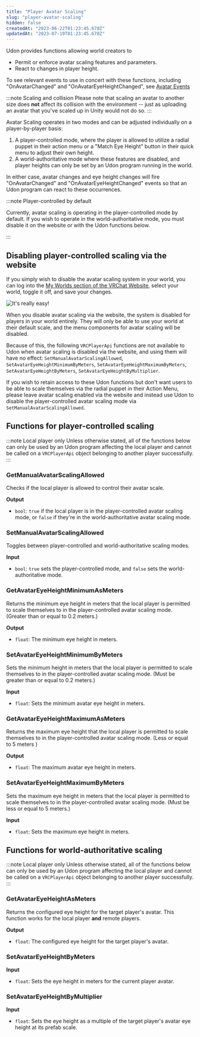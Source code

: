 ```yaml
---
title: "Player Avatar Scaling"
slug: "player-avatar-scaling"
hidden: false
createdAt: "2023-06-22T01:23:45.678Z"
updatedAt: "2023-07-19T01:23:45.678Z"
---
```

Udon provides functions allowing world creators to
- Permit or enforce avatar scaling features and parameters.
- React to changes in player height.

To see relevant events to use in concert with these functions, including "OnAvatarChanged" and "OnAvatarEyeHeightChanged", see [Avatar Events](/creators.vrchat.com/worlds/udon/avatar-events)

:::note Scaling and collision
Please note that scaling an avatar to another size does **not** affect its collision with the environment -- just as uploading an avatar that you've scaled up in Unity would not do so.
:::

Avatar Scaling operates in two modes and can be adjusted individually on a player-by-player basis:

1. A player-controlled mode, where the player is allowed to utilize a radial puppet in their action menu or a "Match Eye Height" button in their quick menu to adjust their own height.
2. A world-authoritative mode where these features are disabled, and player heights can only be set by an Udon program running in the world.

In either case, avatar changes and eye height changes will fire "OnAvatarChanged" and "OnAvatarEyeHeightChanged" events so that an Udon program can react to these occurrences.

:::note Player-controlled by default

Currently, avatar scaling is operating in the player-controlled mode by default. If you wish to operate in the world-authoritative mode, you must disable it on the website or with the Udon functions below.

:::

## Disabling player-controlled scaling via the website
If you simply wish to disable the avatar scaling system in your world, you can log into the [My Worlds section of the VRChat Website](https://vrchat.com/home/content/worlds), select your world, toggle it off, and save your changes.

![It's really easy!](/creators.vrchat.com/images/worlds/udon/website_avatar_scaling_enabled.png)

When you disable avatar scaling via the website, the system is disabled for players in your world entirely. They will only be able to use your world at their default scale, and the menu components for avatar scaling will be disabled. 

Because of this, the following `VRCPlayerApi` functions are not available to Udon when avatar scaling is disabled via the website, and using them will have no effect: `SetManualAvatarScalingAllowed`, `SetAvatarEyeHeightMinimumByMeters`, `SetAvatarEyeHeightMaximumByMeters`, `SetAvatarEyeHeightByMeters`, `SetAvatarEyeHeightByMultiplier`.

If you wish to retain access to these Udon functions but don't want users to be able to scale themselves via the radial puppet in their Action Menu, please leave avatar scaling enabled via the website and instead use Udon to disable the player-controlled avatar scaling mode via `SetManualAvatarScalingAllowed`.

## Functions for player-controlled scaling
:::note Local player only
Unless otherwise stated, all of the functions below can only be used by an Udon program affecting the local player and cannot be called on a `VRCPlayerApi` object belonging to another player successfully.
:::

### GetManualAvatarScalingAllowed
Checks if the local player is allowed to control their avatar scale.

**Output**
- `bool`: `true` if the local player is in the player-controlled avatar scaling mode, or `false` if they're in the world-authoritative avatar scaling mode.

### SetManualAvatarScalingAllowed
Toggles between player-controlled and world-authoritative scaling modes.

**Input**
- `bool`: `true` sets the player-controlled mode, and `false` sets the world-authoritative mode.

### GetAvatarEyeHeightMinimumAsMeters

Returns the minimum eye height in meters that the local player is permitted to scale themselves to in the player-controlled avatar scaling mode. (Greater than or equal to 0.2 meters.)

**Output**
- `float`: The minimum eye height in meters.

### SetAvatarEyeHeightMinimumByMeters
Sets the minimum height in meters that the local player is permitted to scale themselves to in the player-controlled avatar scaling mode. (Must be greater than or equal to 0.2 meters.)

**Input**
- `float`: Sets the minimum avatar eye height in meters.

### GetAvatarEyeHeightMaximumAsMeters

Returns the maximum eye height that the local player is permitted to scale themselves to in the player-controlled avatar scaling mode. (Less or equal to 5 meters )

**Output**
- `float`: The maximum avatar eye height in meters.

### SetAvatarEyeHeightMaximumByMeters
Sets the maximum eye height in meters that the local player is permitted to scale themselves to in the player-controlled avatar scaling mode. (Must be less or equal to 5 meters.)

**Input**
- `float`: Sets the maximum eye height in meters.

## Functions for world-authoritative scaling

:::note Local player only
Unless otherwise stated, all of the functions below can only be used by an Udon program affecting the local player and cannot be called on a `VRCPlayerApi` object belonging to another player successfully.
:::

### GetAvatarEyeHeightAsMeters

Returns the configured eye height for the target player's avatar. This function works for the local player **and** remote players.

**Output**
- `float`: The configured eye height for the target player's avatar.

### SetAvatarEyeHeightByMeters

**Input**
- `float`: Sets the eye height in meters for the current player avatar.

### SetAvatarEyeHeightByMultiplier

**Input**
- `float`: Sets the eye height as a multiple of the target player's avatar eye height at its prefab scale.
